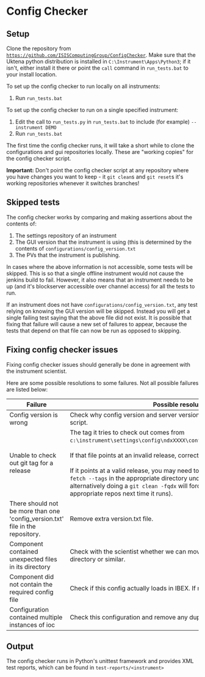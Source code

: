 # Config Checker

## Setup

Clone the repository from [`https://github.com/ISISComputingGroup/ConfigChecker`](https://github.com/ISISComputingGroup/ConfigChecker). Make sure that the Uktena python distribution is installed in `C:\Instrument\Apps\Python3`; if it isn't, either install it there or point the `call` command in `run_tests.bat` to your install location.

To set up the config checker to run locally on all instruments:
1. Run `run_tests.bat`

To set up the config checker to run on a single specified instrument:
1. Edit the call to `run_tests.py` in `run_tests.bat` to include (for example) `--instrument DEMO`
1. Run `run_tests.bat`

The first time the config checker runs, it will take a short while to clone the configurations and gui repositories locally. These are "working copies" for the config checker script. 

**Important:** Don't point the config checker script at any repository where you have changes you want to keep - it `git clean`s and `git reset`s it's working repositories whenever it switches branches!

## Skipped tests

The config checker works by comparing and making assertions about the contents of:
1. The settings repository of an instrument
1. The GUI version that the instrument is using (this is determined by the contents of `configurations/config_version.txt`
1. The PVs that the instrument is publishing.

In cases where the above information is not accessible, some tests will be skipped. This is so that a single offline instrument would not cause the jenkins build to fail. However, it also means that an instrument needs to be up (and it's blockserver accessible over channel access) for all the tests to run.

If an instrument does not have `configurations/config_version.txt`, any test relying on knowing the GUI version will be skipped. Instead you will get a single failing test saying that the above file did not exist. It is possible that fixing that failure will cause a new set of failures to appear, because the tests that depend on that file can now be run as opposed to skipping.

## Fixing config checker issues

Fixing config checker issues should generally be done in agreement with the instrument scientist.

Here are some possible resolutions to some failures. Not all possible failures are listed below:

| Failure | Possible resolution |
| ------ | ----  |
| Config version is wrong | Check why config version and server version are different. Run upgrade script. |
| Unable to check out git tag for a release | The tag it tries to check out comes from `c:\instrument\settings\config\ndxXXXX\configurations\config_version.txt`.<br /><br />If that file points at an invalid release, correct it.<br /><br />If it points at a valid release, you may need to fetch the tag locally using `git fetch --tags` in the appropriate directory under configchecker (or alternatively doing a `git clean -fqdx` will force configchecker to reclone all appropriate repos next time it runs). |
| There should not be more than one 'config_version.txt' file in the repository. | Remove extra version.txt file. |
| Component <blah> contained unexpected files in its directory | Check with the scientist whether we can move these files to a `data/old` directory or similar. |
| Component <blah> did not contain the required config file <blah> | Check if this config actually loads in IBEX. If not, remove or move to `data/old`. |
| Configuration contained multiple instances of ioc | Check this configuration and remove any duplicated instances of an IOC. |


## Output

The config checker runs in Python's unittest framework and provides XML test reports, which can be found in `test-reports/<instrument>`
